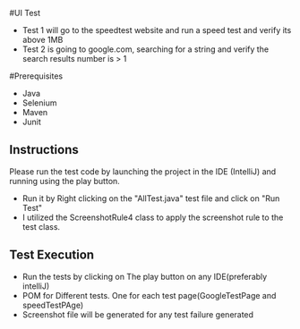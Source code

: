 
#UI Test
* Test 1 will go to the speedtest website and run a speed test and verify its above 1MB 
* Test 2 is going to google.com, searching for a string and verify the search results number is > 1

#Prerequisites
* Java 
* Selenium 
* Maven 
* Junit 

## Instructions
Please run the test code by launching the project in the IDE (IntelliJ) and running using the play button. 
* Run it by Right clicking on the "AllTest.java" test file and click on "Run Test"
* I utilized the ScreenshotRule4 class to apply the screenshot rule to the test class.  

## Test Execution

* Run the tests by clicking on The play button on any IDE(preferably intelliJ) 
* POM for Different tests. One for each test page(GoogleTestPage and speedTestPAge)
* Screenshot file will be generated for any test failure generated 
